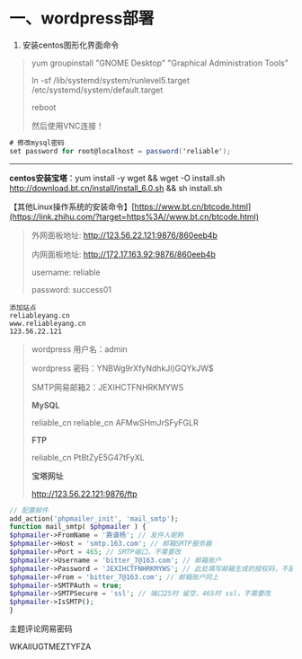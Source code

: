 # 一、wordpress部署

1. 安装centos图形化界面命令

> yum groupinstall "GNOME Desktop" "Graphical Administration Tools"
>
> ln -sf /lib/systemd/system/runlevel5.target /etc/systemd/system/default.target
>
> reboot
>
> 然后使用VNC连接！

```csharp
# 修改mysql密码
set password for root@localhost = password('reliable'); 
```

------------



**centos安装宝塔**：yum install -y wget && wget -O install.sh http://download.bt.cn/install/install_6.0.sh && sh install.sh

【其他Linux操作系统的安装命令】[https://www.bt.cn/btcode.html](https://link.zhihu.com/?target=https%3A//www.bt.cn/btcode.html)

> 外网面板地址: http://123.56.22.121:9876/860eeb4b
>
> 内网面板地址: http://172.17.163.92:9876/860eeb4b
>
> username: reliable
>
> password: success01



```
添加站点
reliableyang.cn
www.reliableyang.cn
123.56.22.121
```



> wordpress 用户名：admin
>
> wordpress 密码：YNBWg9rXfyNdhkJi)GQYkJW$
>
> SMTP网易邮箱2：JEXIHCTFNHRKMYWS
>
> **MySQL**
>
> reliable_cn	reliable_cn	AFMwSHmJrSFyFGLR
>
> **FTP**
>
> reliable_cn   PtBtZyE5G47tFyXL
>
> **宝塔网址**
>
> http://123.56.22.121:9876/ftp



```php
// 配置邮件
add_action('phpmailer_init', 'mail_smtp');
function mail_smtp( $phpmailer ) {
$phpmailer->FromName = '靠谱杨'; // 发件人昵称
$phpmailer->Host = 'smtp.163.com'; // 邮箱SMTP服务器
$phpmailer->Port = 465; // SMTP端口，不需要改
$phpmailer->Username = 'bitter_7@163.com'; // 邮箱账户
$phpmailer->Password = 'JEXIHCTFNHRKMYWS'; // 此处填写邮箱生成的授权码，不是邮箱登录密码
$phpmailer->From = 'bitter_7@163.com'; // 邮箱账户同上
$phpmailer->SMTPAuth = true;
$phpmailer->SMTPSecure = 'ssl'; // 端口25时 留空，465时 ssl，不需要改
$phpmailer->IsSMTP();
}
```



主题评论网易密码

WKAIIUGTMEZTYFZA
